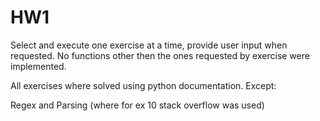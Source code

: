 # HW1

Select and execute one exercise at a time, provide user input when requested.
No functions other then the ones requested by exercise were implemented. 

All exercises where solved using python documentation. Except:

Regex and Parsing (where for ex 10  stack overflow was used)